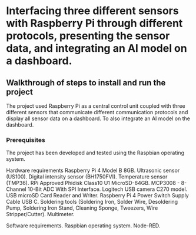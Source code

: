 # Interfacing three different sensors with Raspberry Pi through different protocols, presenting the sensor data, and integrating an AI model on a dashboard.
## Walkthrough of steps to install and run the project
The project used Raspberry Pi as a central control unit coupled with three different sensors that communicate different communication protocols and display all sensor data on a dashboard. To also integrate an AI model on the dashboard. 

### Prerequisites
The project has been developed and tested using the Raspbian operating system.

Hardware requirements
Raspberry Pi 4 Model B 8GB.
Ultrasonic sensor (US100).
Digital intensity sensor (BH1750FVI).
Temperature sensor (TMP36).
RPi Approved Phidisk Class10 U1 MicroSD-64GB.
MCP3008 - 8-Channel 10-Bit ADC With SPI Interface.
Logitech USB camera C270 model.
USB microSD Card Reader and Writer.
Raspberry Pi 4 Power Switch Supply Cable USB C.
Soldering tools (Soldering Iron, Solder Wire, Desoldering Pump, Soldering Iron Stand, Cleaning Sponge, Tweezers, Wire Stripper/Cutter).
Multimeter.

Software requirements.
Raspbian operating system.
Node-RED.
